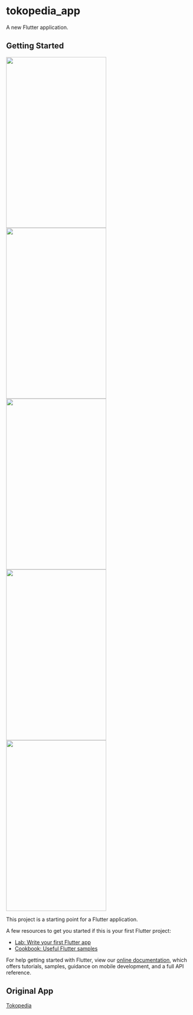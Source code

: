 # tokopedia_app

A new Flutter application.

## Getting Started

<img src="https://github.com/wakdyan/Flutter-Tokopedia-UI/blob/master/screenshot/flutter_01.png?raw=true" width="271" height="462" /> <img src="https://github.com/wakdyan/Flutter-Tokopedia-UI/blob/master/screenshot/flutter_02.png?raw=true" width="271" height="462" /> <img src="https://github.com/wakdyan/Flutter-Tokopedia-UI/blob/master/screenshot/flutter_03.png?raw=true" width="271" height="462" /> <img src="https://github.com/wakdyan/Flutter-Tokopedia-UI/blob/master/screenshot/flutter_04.png?raw=true" width="271" height="462" /> <img src="https://github.com/wakdyan/Flutter-Tokopedia-UI/blob/master/screenshot/flutter_05.png?raw=true" width="271" height="462" />

This project is a starting point for a Flutter application.

A few resources to get you started if this is your first Flutter project:

- [Lab: Write your first Flutter app](https://flutter.dev/docs/get-started/codelab)
- [Cookbook: Useful Flutter samples](https://flutter.dev/docs/cookbook)

For help getting started with Flutter, view our
[online documentation](https://flutter.dev/docs), which offers tutorials,
samples, guidance on mobile development, and a full API reference.

## Original App
[Tokopedia](https://play.google.com/store/apps/details?id=com.tokopedia.tkpd&hl=in)
